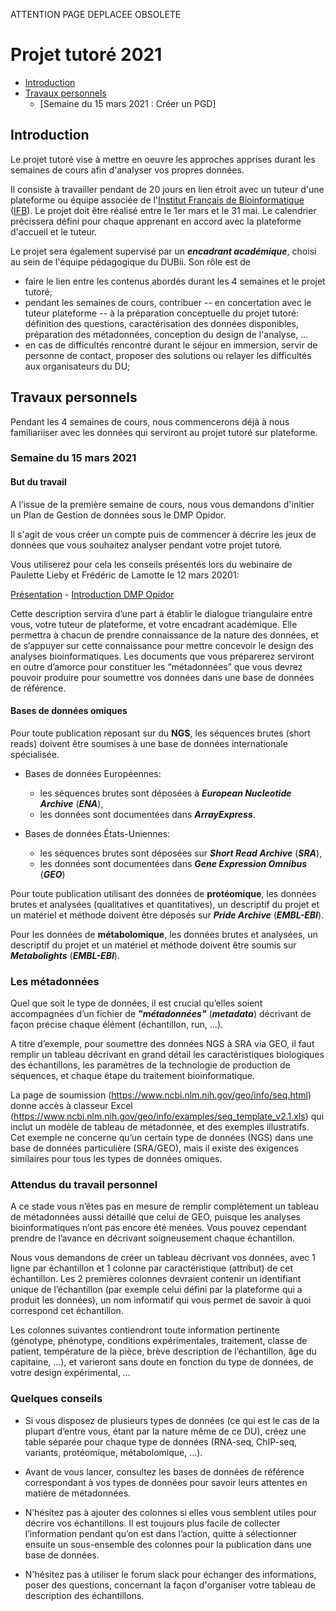 ATTENTION PAGE DEPLACEE OBSOLETE

# Projet tutoré 2021



- [Introduction](#introduction)
- [Travaux personnels](#travaux-personnels)
    - [Semaine du 15 mars 2021 : Créer un PGD]

## Introduction

Le projet tutoré vise à  mettre en oeuvre les approches apprises durant les semaines de cours afin d'analyser vos propres données. 

Il consiste à travailler pendant de 20 jours en lien étroit avec un tuteur d'une plateforme ou équipe associée de l'[Institut Français de Bioinformatique](http://www.france-bioinformatique.fr/) ([IFB](http://www.france-bioinformatique.fr/)). Le projet doit être réalisé entre le 1er mars et le 31 mai. Le calendrier précissera défini pour chaque apprenant en accord avec la plateforme d'accueil et le tuteur. 

Le projet sera également supervisé par un ***encadrant académique***, choisi au sein de l'équipe pédagogique du DUBii. Son rôle est de

- faire le lien entre les contenus abordés durant les 4 semaines et le projet tutoré;
- pendant les semaines de cours, contribuer -- en concertation avec le tuteur plateforme -- à la préparation conceptuelle du projet tutoré: définition des questions, caractérisation des données disponibles, préparation des métadonnées, conception du design de l'analyse, ...
- en cas de difficultés rencontré durant le séjour en immersion, servir de personne de contact, proposer des solutions ou relayer les difficultés aux organisateurs du DU; 

## Travaux personnels

Pendant les 4 semaines de cours, nous commencerons déjà à nous familiariiser avec les données qui serviront au projet tutoré sur plateforme. 

### Semaine du 15 mars 2021

#### But du travail

A l’issue de la première semaine de cours, nous vous demandons d'initier un Plan de Gestion de données sous le DMP Opidor. 

Il s'agit de vous créer un compte puis de commencer à décrire les jeux de données que vous souhaitez analyser pendant votre projet tutoré.

Vous utiliserez pour cela les conseils présentés lors du webinaire de Paulette Lieby et Frédéric de Lamotte le 12 mars 20201:

[Présentation](projet_tutore/presa_PGD.pdf) - 
[Introduction DMP Opidor](projet_tutore/Introduction_OPIDoR.pdf)

Cette description servira d’une part à établir le dialogue triangulaire entre vous, votre tuteur de plateforme, et votre encadrant académique. Elle permettra à chacun de prendre connaissance de la nature des données, et de s’appuyer sur cette connaissance pour mettre concevoir le design des analyses bioinformatiques. Les documents que vous préparerez serviront en outre d’amorce pour constituer les “métadonnées” que vous devrez pouvoir produire pour soumettre vos données dans une base de données de référence. 

#### Bases de données omiques

Pour toute publication reposant sur du **NGS**, les séquences brutes (short reads) doivent être soumises à une base de données internationale spécialisée. 

- Bases de données Européennes: 

    - les séquences brutes sont déposées à ***European Nucleotide Archive*** (***ENA***), 
    - les données sont documentées dans ***ArrayExpress***. 
    
- Bases de données États-Uniennes: 

    - les séquences brutes sont déposées sur ***Short Read Archive*** (***SRA***), 
    - les données sont documentées dans ***Gene Expression Omnibus*** (***GEO***)

Pour toute publication utilisant des données de **protéomique**, les données brutes et analysées (qualitatives et quantitatives), un descriptif du projet et un matériel et méthode doivent être déposés sur ***Pride Archive*** (***EMBL-EBI***).

Pour les données de **métabolomique**, les données brutes et analysées, un descriptif du projet et un matériel et méthode doivent être soumis sur ***Metabolights*** (***EMBL-EBI***).

### Les métadonnées

Quel que soit le type de données, il est crucial qu’elles soient accompagnées d’un fichier de ***"métadonnées"*** (***metadata***)  décrivant de façon précise chaque élément (échantillon, run, …). 

A titre d’exemple, pour soumettre des données NGS à SRA via GEO, il faut remplir un tableau décrivant en grand détail les caractéristiques biologiques des échantillons, les paramètres de la technologie de production de séquences, et chaque étape du traitement bioinformatique. 

La page de soumission (<https://www.ncbi.nlm.nih.gov/geo/info/seq.html>) donne accès à classeur Excel (<https://www.ncbi.nlm.nih.gov/geo/info/examples/seq_template_v2.1.xls>) qui inclut un modèle de tableau de métadonnée, et des exemples illustratifs. Cet exemple ne concerne qu’un certain type de données (NGS) dans une base de données particulière (SRA/GEO),  mais il existe des exigences similaires pour tous les types de données omiques. 

### Attendus du travail personnel

A ce stade vous n’êtes pas en mesure de remplir complètement un tableau de métadonnées aussi détaillé que celui de GEO, puisque les analyses bioinformatiques n’ont pas encore été menées. Vous pouvez cependant prendre de l’avance en décrivant soigneusement chaque échantillon. 

Nous vous demandons de créer un tableau décrivant vos données, avec 1 ligne par échantillon et 1 colonne par caractéristique (attribut) de cet échantillon.  Les 2 premières colonnes devraient contenir 
un identifiant unique de l’échantillon (par exemple celui défini par la plateforme qui a produit les données),  un nom informatif qui vous permet de savoir à quoi correspond cet échantillon.

Les colonnes suivantes contiendront toute information pertinente (génotype, phénotype, conditions expérimentales, traitement, classe de patient, température de la pièce, brève description de l’échantillon, âge du capitaine, ...), et varieront sans doute en fonction du type de données, de votre design expérimental, ...

### Quelques conseils

- Si vous disposez de plusieurs types de données (ce qui est le cas de la plupart d’entre vous, étant par la nature même de ce DU), créez une table séparée pour chaque type de données (RNA-seq, ChIP-seq, variants, protéomique, métabolomique, …). 

- Avant de vous lancer, consultez les bases de données de référence correspondant à vos types de données pour savoir leurs attentes en matière de métadonnées. 

- N’hésitez pas à ajouter des colonnes si elles vous semblent utiles pour décrire vos échantillons. Il est toujours plus facile de collecter l’information pendant qu’on est dans l’action, quitte à sélectionner ensuite un sous-ensemble des colonnes pour la publication dans une base de données.

- N'hésitez pas à utiliser le forum slack pour échanger des informations, poser des questions, concernant la façon d'organiser votre tableau de description des échantillons. 





